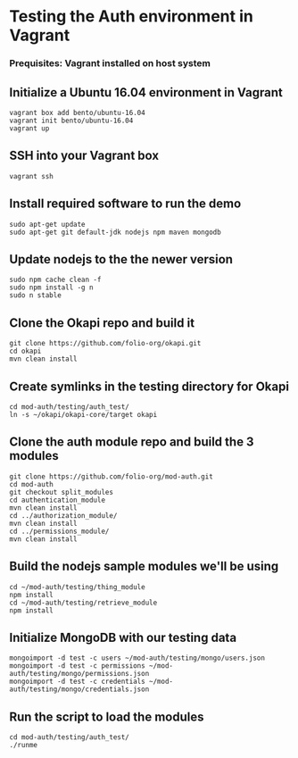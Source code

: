 # Testing the Auth environment in Vagrant

### Prequisites: Vagrant installed on host system

## Initialize a Ubuntu 16.04 environment in Vagrant

```
vagrant box add bento/ubuntu-16.04
vagrant init bento/ubuntu-16.04
vagrant up
```

## SSH into your Vagrant box
```
vagrant ssh
```

## Install required software to run the demo

```
sudo apt-get update
sudo apt-get git default-jdk nodejs npm maven mongodb
```

## Update nodejs to the the newer version

```
sudo npm cache clean -f
sudo npm install -g n
sudo n stable
```

## Clone the Okapi repo and build it
```
git clone https://github.com/folio-org/okapi.git
cd okapi
mvn clean install
```

## Create symlinks in the testing directory for Okapi
```
cd mod-auth/testing/auth_test/
ln -s ~/okapi/okapi-core/target okapi
```

## Clone the auth module repo and build the 3 modules
```
git clone https://github.com/folio-org/mod-auth.git
cd mod-auth
git checkout split_modules
cd authentication_module
mvn clean install
cd ../authorization_module/
mvn clean install
cd ../permissions_module/
mvn clean install
```

## Build the nodejs sample modules we'll be using

```
cd ~/mod-auth/testing/thing_module
npm install
cd ~/mod-auth/testing/retrieve_module
npm install
```

## Initialize MongoDB with our testing data

```
mongoimport -d test -c users ~/mod-auth/testing/mongo/users.json
mongoimport -d test -c permissions ~/mod-auth/testing/mongo/permissions.json  
mongoimport -d test -c credentials ~/mod-auth/testing/mongo/credentials.json 
```

## Run the script to load the modules

```
cd mod-auth/testing/auth_test/
./runme
```
